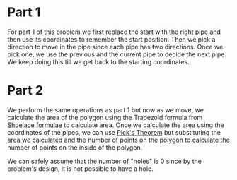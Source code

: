 # Part 1

For part 1 of this problem we first replace the start with the right pipe and
then use its coordinates to remember the start position. Then we pick a
direction to move in the pipe since each pipe has two directions. Once we pick
one, we use the previous and the current pipe to decide the next pipe. We keep
doing this till we get back to the starting coordinates.

# Part 2

We perform the same operations as part 1 but now as we move, we calculate the
area of the polygon using the Trapezoid formula from [Shoelace
formulae](https://en.wikipedia.org/wiki/Shoelace_formula) to calculate area.
Once we calculate the area using the coordinates of the pipes, we can use
[Pick's Theorem](https://en.wikipedia.org/wiki/Pick%27s_theorem) but
substituting the area we calculated and the number of points on the polygon to
calculate the number of points on the inside of the polygon.

We can safely assume that the number of "holes" is 0 since by the problem's
design, it is not possible to have a hole.

